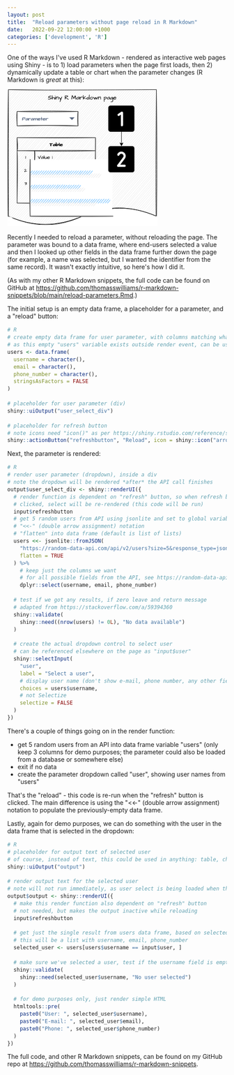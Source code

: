 ```yaml
---
layout: post
title:  "Reload parameters without page reload in R Markdown"
date:   2022-09-22 12:00:00 +1000
categories: ['development', 'R']
---
```


One of the ways I've used R Markdown - rendered as interactive web pages using Shiny - is to 1) load parameters when the page first loads, then 2) dynamically update a table or chart when the parameter changes (R Markdown is _great_ at this):

![R Markdown page load example](/images/r-markdown-page-load-sep-2022.png)

Recently I needed to reload a parameter, without reloading the page. The parameter was bound to a data frame, where end-users selected a value and then I looked up other fields in the data frame further down the page (for example, a name was selected, but I wanted the identifier from the same record). It wasn't exactly intuitive, so here's how I did it.

(As with my other R Markdown snippets, the full code can be found on GitHub at <https://github.com/thomasswilliams/r-markdown-snippets/blob/main/reload-parameters.Rmd>.)

The initial setup is an empty data frame, a placeholder for a parameter, and a "reload" button:

```R
# R
# create empty data frame for user parameter, with columns matching what we will fetch from API
# as this empty "users" variable exists outside render event, can be used elsewhere on page
users <- data.frame(
  username = character(),
  email = character(),
  phone_number = character(),
  stringsAsFactors = FALSE
)

# placeholder for user parameter (div)
shiny::uiOutput("user_select_div")

# placeholder for refresh button
# note icons need "icon()" as per https://shiny.rstudio.com/reference/shiny/0.14/icon.html
shiny::actionButton("refreshbutton", "Reload", icon = shiny::icon("arrows-rotate"))
```

Next, the parameter is rendered:

```R
# R
# render user parameter (dropdown), inside a div
# note the dropdown will be rendered *after* the API call finishes
output$user_select_div <- shiny::renderUI({
  # render function is dependent on "refresh" button, so when refresh button is
  # clicked, select will be re-rendered (this code will be run)
  input$refreshbutton
  # get 5 random users from API using jsonlite and set to global variable using
  # "<<-" (double arrow assignment) notation
  # "flatten" into data frame (default is list of lists)
  users <<- jsonlite::fromJSON(
    "https://random-data-api.com/api/v2/users?size=5&response_type=json",
    flatten = TRUE
  ) %>%
    # keep just the columns we want
    # for all possible fields from the API, see https://random-data-api.com/api/v2/users
    dplyr::select(username, email, phone_number)

  # test if we got any results, if zero leave and return message
  # adapted from https://stackoverflow.com/a/59394360
  shiny::validate(
    shiny::need((nrow(users) != 0L), "No data available")
  )

  # create the actual dropdown control to select user
  # can be referenced elsewhere on the page as "input$user"
  shiny::selectInput(
    "user",
    label = "Select a user",
    # display user name (don't show e-mail, phone number, any other fields)
    choices = users$username,
    # not Selectize
    selectize = FALSE
  )
})
```

There's a couple of things going on in the render function:

- get 5 random users from an API into data frame variable "users" (only keep 3 columns for demo purposes; the parameter could also be loaded from a database or somewhere else)
- exit if no data
- create the parameter dropdown called "user", showing user names from "users"

That's the "reload" - this code is re-run when the "refresh" button is clicked. The main difference is using the "<<-" (double arrow assignment) notation to populate the previously-empty data frame.

Lastly, again for demo purposes, we can do something with the user in the data frame that is selected in the dropdown:

```R
# R
# placeholder for output text of selected user
# of course, instead of text, this could be used in anything: table, chart, further API call etc.
shiny::uiOutput("output")

# render output text for the selected user
# note will not run immediately, as user select is being loaded when this page first loads
output$output <- shiny::renderUI({
  # make this render function also dependent on "refresh" button
  # not needed, but makes the output inactive while reloading
  input$refreshbutton

  # get just the single result from users data frame, based on selected username in dropdown
  # this will be a list with username, email, phone_number
  selected_user <- users[users$username == input$user, ]

  # make sure we've selected a user, test if the username field is empty
  shiny::validate(
    shiny::need(selected_user$username, "No user selected")
  )

  # for demo purposes only, just render simple HTML
  htmltools::pre(
    paste0("User: ", selected_user$username),
    paste0("E-mail: ", selected_user$email),
    paste0("Phone: ", selected_user$phone_number)
  )
})
```

The full code, and other R Markdown snippets, can be found on my GitHub repo at <https://github.com/thomasswilliams/r-markdown-snippets>.